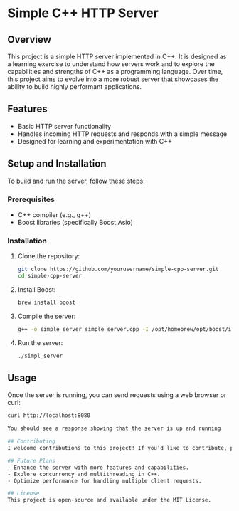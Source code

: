 # Simple C++ HTTP Server

## Overview
This project is a simple HTTP server implemented in C++. It is designed as a learning exercise to understand how servers work and to explore the capabilities and strengths of C++ as a programming language. Over time, this project aims to evolve into a more robust server that showcases the ability to build highly performant applications.

## Features
- Basic HTTP server functionality
- Handles incoming HTTP requests and responds with a simple message
- Designed for learning and experimentation with C++

## Setup and Installation
To build and run the server, follow these steps:

### Prerequisites
- C++ compiler (e.g., g++)
- Boost libraries (specifically Boost.Asio)

### Installation
1. Clone the repository:
   ```bash
   git clone https://github.com/yourusername/simple-cpp-server.git
   cd simple-cpp-server

2. Install Boost:
   ```bash
   brew install boost

3. Compile the server:
   ```bash
   g++ -o simple_server simple_server.cpp -I /opt/homebrew/opt/boost/include -L /opt/homebrew/opt/boost/lib -lboost_system -pthread -std=c++11

4. Run the server:
   ```bash
   ./simpl_server

## Usage
Once the server is running, you can send requests using a web browser or curl:
   ```bash
   curl http://localhost:8080

You should see a response showing that the server is up and running

## Contributing
I welcome contributions to this project! If you’d like to contribute, please fork the repository and submit a pull request. Feel free to suggest features or improvements.

## Future Plans
- Enhance the server with more features and capabilities.
- Explore concurrency and multithreading in C++.
- Optimize performance for handling multiple client requests.

## License
This project is open-source and available under the MIT License.
